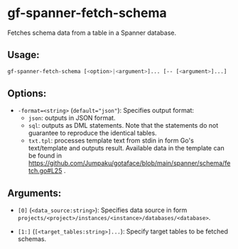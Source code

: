 # gf-spanner-fetch-schema

Fetches schema data from a table in a Spanner database.

## Usage:

```sh
gf-spanner-fetch-schema [<option>|<argument>]... [-- [<argument>]...]
```

## Options:

* `-format=<string>` (`default="json"`):
    Specifies output format:
    * `json`: outputs in JSON format.
    * `sql`: outputs as DML statements. Note that the statements do not guarantee to reproduce the identical tables.
    * `txt.tpl`: processes template text from stdin in form Go's text/template and outputs result. Available data in the template can be found in https://github.com/Jumpaku/gotaface/blob/main/spanner/schema/fetch.go#L25 .

## Arguments:
*  `[0]` (`<data_source:string>`):
    Specifies data source in form `projects/<project>/instances/<instance>/databases/<database>`.

* `[1:]` (`[<target_tables:string>]...`):
    Specify target tables to be fetched schemas.

